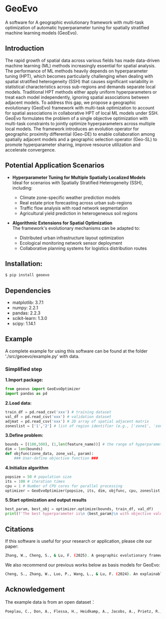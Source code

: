 # GeoEvo
A software for A geographic evolutionary framework with multi-task optimization of automatic hyperparameter tuning for spatially stratified machine learning models (GeoEvo).

## Introduction
The rapid growth of spatial data across various fields has made data-driven machine learning (ML) methods increasingly essential for spatial analysis. The performance of ML methods heavily depends on hyperparameter tuning (HPT), which becomes particularly challenging when dealing with spatial stratified heterogeneity (SSH) that causes significant variability in statistical characteristics across sub-regions and demands separate local models. Traditional HPT methods either apply uniform hyperparameters or treat each model independently, ignoring spatial associations between adjacent models. To address this gap, we propose a geographic evolutionary (GeoEvo) framework with multi-task optimization to account for spatial associations in collaborative HPT of local ML models under SSH. GeoEvo formulates the problem of a single objective optimization with multi-task constraints to jointly optimize hyperparameters across multiple local models. The framework introduces an evolution operator for geographic proximity differential (Geo-DE) to enable collaboration among spatially adjacent models and a geographic selection operator (Geo-SL) to promote hyperparameter sharing, improve resource utilization and accelerate convergence.

## Potential Application Scenarios
- **Hyperparameter Tuning for Multiple Spatially Localized Models**  
  Ideal for scenarios with Spatially Stratified Heterogeneity (SSH), including:  
  - Climate zone-specific weather prediction models  
  - Real estate price forecasting across urban sub-regions  
  - Traffic flow analysis with road network segmentation  
  - Agricultural yield prediction in heterogeneous soil regions  

- **Algorithmic Extensions for Spatial Optimization**  
  The framework's evolutionary mechanisms can be adapted to:  
  - Distributed urban infrastructure layout optimization  
  - Ecological monitoring network sensor deployment  
  - Collaborative planning systems for logistics distribution routes  

## Installation:
```bash
$ pip install geoevo
```

## Dependencies
- matplotlib: 3.7.1
- numpy: 2.2.1
- pandas: 2.2.3
- scikit-learn: 1.3.0
- scipy: 1.14.1

## Example
A complete example for using this software can be found at the folder './src/geoevo/example.py' with data.
### Simplified step
**1.Import package:**
```python
from geoevo import GeoEvoOptimizer
import pandas as pd
```
**2.Load data:**
```python
train_df = pd.read_csv('xxx') # training dataset
val_df = pd.read_csv('xxx') # validation dataset
adjmat = pd.read_csv('xxx') # 2D array of spatial adjacent matrix
zoneslist = ['1','2'] # list of region identifier (e.g., ['zone1', 'zone2'])
```
**3.Define problem:**
```python
bounds = [(100,500), (1,len(feature_name))] # the range of hyperparameters
dim = len(bounds)
def objfunc(zone_data, zone_val, param):
    ### User-define objective function ###
```
**4.Initialize algorithm**
```python
popsize = 50 # population size
its = 100 # iteration times
cpu = 1 # Number of CPU cores for parallel processing
optimizer = GeoEvoOptimizer(popsize, its, dim, objfunc, cpu, zoneslist, adjmat, True)
```
**5.Start optimization and output results**
```python
best_param, best_obj = optimizer.optimize(bounds, train_df, val_df)
print(f'The best hyperparameter is\n {best_param}\n with objective value\n {best_obj}')
```

## Citations
If this software is useful for your research or application, please cite our paper:
```bash
Zhang, W., Cheng, S., & Lu, F. (2025). A geographic evolutionary framework with multi-task optimization of automatic hyperparameter tuning for spatially stratified machine learning models. International Journal of Geographical Information Science, 1–24. https://doi.org/10.1080/13658816.2025.2502769
```
We also recommend our previous works below as basis models for GeoEvo:
```bash
Cheng, S., Zhang, W., Luo, P., Wang, L., & Lu, F. (2024). An explainable spatial interpolation method considering spatial stratified heterogeneity. International Journal of Geographical Information Science, 39(3), 600–626. https://doi.org/10.1080/13658816.2024.2426067
```

## Acknowledgement
The example data is from an open dataset：
```bash
Poeplau, C., Don, A., Flessa, H., Heidkamp, A., Jacobs, A., Prietz, R., 2020. Erste Bodenzustandserhebung Landwirtschaft – Kerndatensatz. https://doi.org/10.3220/DATA20200203151139
```
